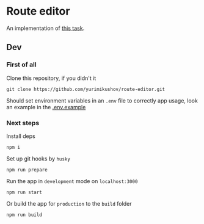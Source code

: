 # Route editor

An implementation of [this task](https://dl.funbox.ru/qt-js.pdf).

## Dev

### First of all

Clone this repository, if you didn't it

```
git clone https://github.com/yurimikushov/route-editor.git
```

Should set environment variables in an `.env` file to correctly app usage, look an example in the [.env.example](./.env.example)

### Next steps

Install deps

```
npm i
```

Set up git hooks by `husky`

```
npm run prepare
```

Run the app in `development` mode on `localhost:3000`

```
npm run start
```

Or build the app for `production` to the `build` folder

```
npm run build
```
